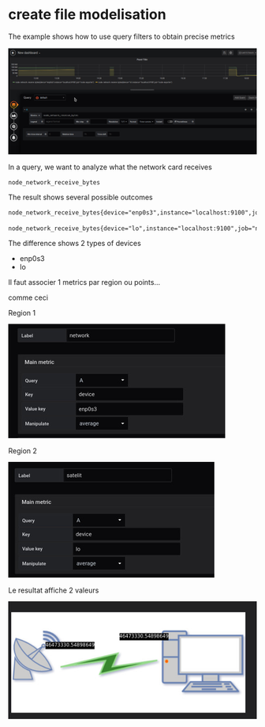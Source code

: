  
# create file modelisation

The example shows how to use query filters to obtain precise metrics




![step 01](../../screenshots/demo/tutorial5/step01.jpg)


In a query, we want to analyze what the network card receives


```
node_network_receive_bytes

```



The result shows several possible outcomes


```
node_network_receive_bytes{device="enp0s3",instance="localhost:9100",job="node_exporter"}

node_network_receive_bytes{device="lo",instance="localhost:9100",job="node_exporter"}

```

The difference shows 2 types of devices 

- enp0s3
- lo



Il faut associer 1 metrics par region ou points...

comme ceci


Region 1

![step 02](../../screenshots/demo/tutorial5/step02.jpg)


Region 2

![step 03](../../screenshots/demo/tutorial5/step03.jpg)


Le resultat affiche 2 valeurs

![step 04](../../screenshots/demo/tutorial5/step04.jpg)



